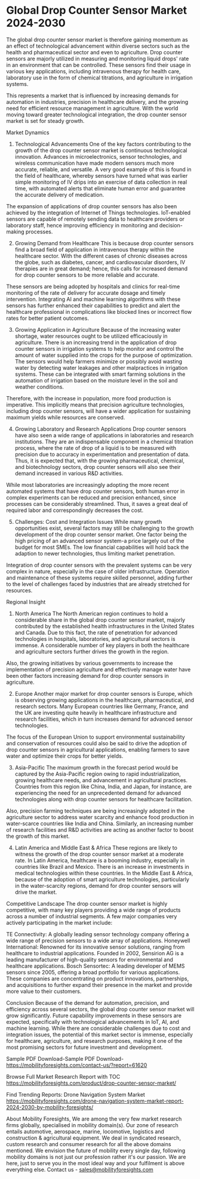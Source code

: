 # Global Drop Counter Sensor Market 2024-2030
The global drop counter sensor market is therefore gaining momentum as an effect of technological advancement within diverse sectors such as the health and pharmaceutical sector and even to agriculture. Drop counter sensors are majorly utilized in measuring and monitoring liquid drops' rate in an environment that can be controlled. These sensors find their usage in various key applications, including intravenous therapy for health care, laboratory use in the form of chemical titrations, and agriculture in irrigation systems.

This represents a market that is influenced by increasing demands for automation in industries, precision in healthcare delivery, and the growing need for efficient resource management in agriculture. With the world moving toward greater technological integration, the drop counter sensor market is set for steady growth.

Market Dynamics
1. Technological Advancements
One of the key factors contributing to the growth of the drop counter sensor market is continuous technological innovation. Advances in microelectronics, sensor technologies, and wireless communication have made modern sensors much more accurate, reliable, and versatile. A very good example of this is found in the field of healthcare, whereby sensors have turned what was earlier simple monitoring of IV drips into an exercise of data collection in real time, with automated alerts that eliminate human error and guarantee the accurate delivery of medication.

The expansion of applications of drop counter sensors has also been achieved by the integration of Internet of Things technologies. IoT-enabled sensors are capable of remotely sending data to healthcare providers or laboratory staff, hence improving efficiency in monitoring and decision-making processes.

2. Growing Demand from Healthcare
This is because drop counter sensors find a broad field of application in intravenous therapy within the healthcare sector. With the different cases of chronic diseases across the globe, such as diabetes, cancer, and cardiovascular disorders, IV therapies are in great demand; hence, this calls for increased demand for drop counter sensors to be more reliable and accurate.

These sensors are being adopted by hospitals and clinics for real-time monitoring of the rate of delivery for accurate dosage and timely intervention. Integrating AI and machine learning algorithms with these sensors has further enhanced their capabilities to predict and alert the healthcare professional in complications like blocked lines or incorrect flow rates for better patient outcomes.

3. Growing Application in Agriculture
Because of the increasing water shortage, water resources ought to be utilized efficaciously in agriculture. There is an increasing trend in the application of drop counter sensors in irrigation systems to help monitor and control the amount of water supplied into the crops for the purpose of optimization. The sensors would help farmers minimize or possibly avoid wasting water by detecting water leakages and other malpractices in irrigation systems. These can be integrated with smart farming solutions in the automation of irrigation based on the moisture level in the soil and weather conditions.

Therefore, with the increase in population, more food production is imperative. This implicitly means that precision agriculture technologies, including drop counter sensors, will have a wider application for sustaining maximum yields while resources are conserved.

4. Growing Laboratory and Research Applications
Drop counter sensors have also seen a wide range of applications in laboratories and research institutions. They are an indispensable component in a chemical titration process, where the rate of drop of a liquid is to be measured with precision due to accuracy in experimentation and presentation of data. Thus, it is expected that, with the growing pharmaceutical, chemical, and biotechnology sectors, drop counter sensors will also see their demand increased in various R&D activities.

While most laboratories are increasingly adopting the more recent automated systems that have drop counter sensors, both human error in complex experiments can be reduced and precision enhanced, since processes can be considerably streamlined. Thus, it saves a great deal of required labor and correspondingly decreases the cost.

5. Challenges: Cost and Integration Issues
While many growth opportunities exist, several factors may still be challenging to the growth development of the drop counter sensor market. One factor being the high pricing of an advanced sensor system-a price largely out of the budget for most SMEs. The low financial capabilities will hold back the adaption to newer technologies, thus limiting market penetration.

Integration of drop counter sensors with the prevalent systems can be very complex in nature, especially in the case of older infrastructure. Operation and maintenance of these systems require skilled personnel, adding further to the level of challenges faced by industries that are already stretched for resources.

Regional Insight
1. North America
The North American region continues to hold a considerable share in the global drop counter sensor market, majorly contributed by the established health infrastructures in the United States and Canada. Due to this fact, the rate of penetration for advanced technologies in hospitals, laboratories, and agricultural sectors is immense. A considerable number of key players in both the healthcare and agriculture sectors further drives the growth in the region.

Also, the growing initiatives by various governments to increase the implementation of precision agriculture and effectively manage water have been other factors increasing demand for drop counter sensors in agriculture.

2. Europe
Another major market for drop counter sensors is Europe, which is observing growing applications in the healthcare, pharmaceutical, and research sectors. Many European countries like Germany, France, and the UK are investing quite heavily in healthcare infrastructure and research facilities, which in turn increases demand for advanced sensor technologies.

The focus of the European Union to support environmental sustainability and conservation of resources could also be said to drive the adoption of drop counter sensors in agricultural applications, enabling farmers to save water and optimize their crops for better yields.

3. Asia-Pacific
The maximum growth in the forecast period would be captured by the Asia-Pacific region owing to rapid industrialization, growing healthcare needs, and advancement in agricultural practices. Countries from this region like China, India, and Japan, for instance, are experiencing the need for an unprecedented demand for advanced technologies along with drop counter sensors for healthcare facilitation.

Also, precision farming techniques are being increasingly adopted in the agriculture sector to address water scarcity and enhance food production in water-scarce countries like India and China. Similarly, an increasing number of research facilities and R&D activities are acting as another factor to boost the growth of this market.

4. Latin America and Middle East & Africa
These regions are likely to witness the growth of the drop counter sensor market at a moderate rate. In Latin America, healthcare is a booming industry, especially in countries like Brazil and Mexico. There is an increase in investments in medical technologies within these countries. In the Middle East & Africa, because of the adoption of smart agriculture technologies, particularly in the water-scarcity regions, demand for drop counter sensors will drive the market.

Competitive Landscape
The drop counter sensor market is highly competitive, with many key players providing a wide range of products across a number of industrial segments. A few major companies very actively participating in the market include:

TE Connectivity: A globally leading sensor technology company offering a wide range of precision sensors to a wide array of applications.
Honeywell International: Renowned for its innovative sensor solutions, ranging from healthcare to industrial applications.
Founded in 2002, Sensirion AG is a leading manufacturer of high-quality sensors for environmental and healthcare applications. Bosch Sensortec: A leading developer of MEMS sensors since 2005, offering a broad portfolio for various applications. These companies are concentrating on product innovations, partnerships, and acquisitions to further expand their presence in the market and provide more value to their customers.

Conclusion
Because of the demand for automation, precision, and efficiency across several sectors, the global drop counter sensor market will grow significantly. Future capability improvements in these sensors are expected, specifically with technological advancements in IoT, AI, and machine learning. While there are considerable challenges due to cost and integration issues, the potential of this market sector is immense, especially for healthcare, agriculture, and research purposes, making it one of the most promising sectors for future investment and development.




Sample PDF Download-Sample PDF Download- https://mobilityforesights.com/contact-us/?report=61620



Browse Full Market Research Report with TOC
https://mobilityforesights.com/product/drop-counter-sensor-market/








Find Trending Reports:
Drone Navigation System Market https://mobilityforesights.com/drone-navigation-system-market-report-2024-2030-by-mobility-foresights/




About Mobility Foresights,
We are among the very few market research firms globally, specialised in mobility domain(s). Our zone of research entails automotive, aerospace, marine, locomotive, logistics and construction & agricultural equipment. We deal in syndicated research, custom research and consumer research for all the above domains mentioned.
We envision the future of mobility every single day, following mobility domains is not just our profession rather it's our passion. We are here, just to serve you in the most ideal way and your fulfilment is above everything else. Contact us -  sales@mobilityforesights.com 




